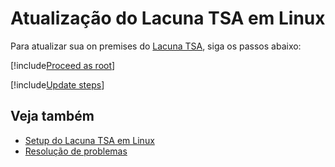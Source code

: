 ﻿# Atualização do Lacuna TSA em Linux

Para atualizar sua on premises do [Lacuna TSA](../index.md), siga os passos abaixo:

[!include[Proceed as root](../../../includes/linux/su.md)]

[!include[Update steps](../../../../../includes/tsa/linux/update.md)]

<!--
<a name="vnext" />

## Testando a próxima versão do Lacuna TSA

Para testar a próxima versão do Lacuna TSA, atualmente em estágio *Release Candidate*:

[!include[Update to vNext](../../../../../includes/tsa/linux/update-vnext.md)]

> [!WARNING]
> Versões em *Release Candidate* não são adequadas para produção e, portanto, devem ser instaladas
> apenas em ambientes de homologação/testes.
-->

## Veja também

* [Setup do Lacuna TSA em Linux](index.md)
* [Resolução de problemas](troubleshoot/index.md)
